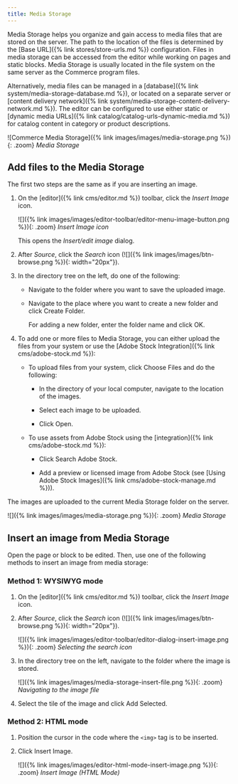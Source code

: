 ```yaml
---
title: Media Storage
---
```


Media Storage helps you organize and gain access to media files that are stored on the server. The path to the location of the files is determined by the [Base URL]({% link stores/store-urls.md %}) configuration. Files in media storage can be accessed from the editor while working on pages and static blocks. Media Storage is usually located in the file system on the same server as the Commerce program files.

Alternatively, media files can be managed in a [database]({% link system/media-storage-database.md %}), or located on a separate server or [content delivery network]({% link system/media-storage-content-delivery-network.md %}). The editor can be configured to use either static or [dynamic media URLs]({% link catalog/catalog-urls-dynamic-media.md %}) for catalog content in category or product descriptions.

![Commerce Media Storage]({% link images/images/media-storage.png %}){: .zoom}
_Media Storage_

## Add files to the Media Storage

The first two steps are the same as if you are inserting an image.

1. On the [editor]({% link cms/editor.md %}) toolbar, click the _Insert Image_ icon.

   ![]({% link images/images/editor-toolbar/editor-menu-image-button.png %}){: .zoom}
   _Insert Image icon_

   This opens the _Insert/edit image_ dialog.

1. After _Source_, click the _Search_ icon (![]({% link images/images/btn-browse.png %}){: width="20px"}).

1. In the directory tree on the left, do one of the following:

   - Navigate to the folder where you want to save the uploaded image.

   - Navigate to the place where you want to create a new folder and click <span class="btn">Create Folder</span>.

      For adding a new folder, enter the folder name and click <span class="btn">OK</span>.

1. To add one or more files to Media Storage, you can either upload the files from your system or use the [Adobe Stock Integration]({% link cms/adobe-stock.md %}):

   - To upload files from your system, click <span class="btn">Choose Files</span> and do the following:

      - In the directory of your local computer, navigate to the location of the images.

      - Select each image to be uploaded.

      - Click <span class="btn">Open</span>.

   - To use assets from Adobe Stock using the [integration]({% link cms/adobe-stock.md %}):

      - Click <span class="btn">Search Adobe Stock</span>.

      - Add a preview or licensed image from Adobe Stock (see [Using Adobe Stock Images]({% link cms/adobe-stock-manage.md %})).

The images are uploaded to the current Media Storage folder on the server.

![]({% link images/images/media-storage.png %}){: .zoom}
_Media Storage_

## Insert an image from Media Storage

Open the page or block to be edited. Then, use one of the following methods to insert an image from media storage:

### Method 1: WYSIWYG mode

1. On the [editor]({% link cms/editor.md %}) toolbar, click the _Insert Image_ icon.

1. After _Source_, click the _Search_ icon (![]({% link images/images/btn-browse.png %}){: width="20px"}).

   ![]({% link images/images/editor-toolbar/editor-dialog-insert-image.png %}){: .zoom}
   _Selecting the search icon_

1. In the directory tree on the left, navigate to the folder where the image is stored.

   ![]({% link images/images/media-storage-insert-file.png %}){: .zoom}
   _Navigating to the image file_

1. Select the tile of the image and click <span class="btn">Add Selected</span>.

### Method 2: HTML mode

1. Position the cursor in the code where the `<img>` tag is to be inserted.

1. Click <span class="btn">Insert Image</span>.

   ![]({% link images/images/editor-html-mode-insert-image.png %}){: .zoom}
   _Insert Image (HTML Mode)_
